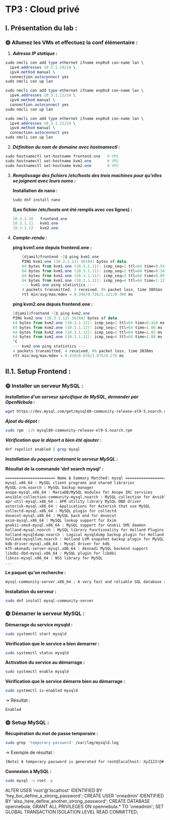 # TP3 : Cloud privé

## I. Présentation du lab :

### 🌞 Allumez les VMs et effectuez la conf élémentaire :

1. **_Adresse IP statique :_**  

```powershell
sudo nmcli con add type ethernet ifname enp0s8 con-name lan \
  ipv4.addresses 10.3.1.10/24 \
  ipv4.method manual \
  connection.autoconnect yes
sudo nmcli con up lan
```

```powershell
sudo nmcli con add type ethernet ifname enp0s8 con-name lan \
  ipv4.addresses 10.3.1.11/24 \
  ipv4.method manual \
  connection.autoconnect yes
sudo nmcli con up lan
```

```powershell
sudo nmcli con add type ethernet ifname enp0s8 con-name lan \
  ipv4.addresses 10.3.1.12/24 \
  ipv4.method manual \
  connection.autoconnect yes
sudo nmcli con up lan
```

2. **_Définition du nom de domaine avec hostnamectl :_**  

```powershell
sudo hostnamectl set-hostname frontend.one   # VM1
sudo hostnamectl set-hostname kvm1.one       # VM2
sudo hostnamectl set-hostname kvm2.one       # VM3
```

3. **_Remplissage des fichiers /etc/hosts des trois machines pour qu'elles se joignent avec leurs noms :_**

    **Installation de nano :**
    
    ```powershell
    sudo dnf install nano
    ```

    **(Les fichier /etc/hosts ont été remplis avec ces lignes) :**

    ```powershell
    10.3.1.10   frontend.one
    10.3.1.11   kvm1.one
    10.3.1.12   kvm2.one
    ```

4. **_Compte-rendu :_**

    **ping kvm1.one depuis frontend.one :**

    ```powershell
        [djamil@frontend ~]$ ping kvm1.one
        PING kvm1.one (10.3.1.11) 56(84) bytes of data.
        64 bytes from kvm1.one (10.3.1.11): icmp_seq=1 ttl=64 time=0.545 ms
        64 bytes from kvm1.one (10.3.1.11): icmp_seq=2 ttl=64 time=0.346 ms
        64 bytes from kvm1.one (10.3.1.11): icmp_seq=3 ttl=64 time=0.892 ms
        64 bytes from kvm1.one (10.3.1.11): icmp_seq=4 ttl=64 time=1.12 ms
        --- kvm1.one ping statistics ---
        4 packets transmitted, 4 received, 0% packet loss, time 3091ms
        rtt min/avg/max/mdev = 0.346/0.726/1.121/0.300 ms
    ```

    **ping kvm2.one depuis frontend.one :**

    ```powershell
    [djamil@frontend ~]$ ping kvm2.one
    PING kvm2.one (10.3.1.12) 56(84) bytes of data.
    64 bytes from kvm2.one (10.3.1.12): icmp_seq=1 ttl=64 time=0.410 ms
    64 bytes from kvm2.one (10.3.1.12): icmp_seq=2 ttl=64 time=1.00 ms
    64 bytes from kvm2.one (10.3.1.12): icmp_seq=3 ttl=64 time=1.02 ms
    64 bytes from kvm2.one (10.3.1.12): icmp_seq=4 ttl=64 time=1.08 ms
    ^C
    --- kvm2.one ping statistics ---
    4 packets transmitted, 4 received, 0% packet loss, time 3038ms
    rtt min/avg/max/mdev = 0.410/0.876/1.075/0.270 ms
    ```

## II.1. Setup Frontend :

### 🌞 Installer un serveur MySQL :

**_Installation d'un serveur spécifique de MySQL, demander par OpenNebula :_**

```bash
wget https://dev.mysql.com/get/mysql80-community-release-el9-5.noarch.rpm
```

**_Ajout du dépot :_**

```bash
sudo rpm -ivh mysql80-community-release-el9-5.noarch.rpm
```

**_Vérification que le déport a bien été ajouter :_**

```bash
dnf repolist enabled | grep mysql
```

**_Installation du paquet contenant le serveur MySQL :_**

**Résultat de la commande 'dnf search mysql' :**

```bash
====================== Name & Summary Matched: mysql =======================
mysql.x86_64 : MySQL client programs and shared libraries
MySQL-zrm.noarch : MySQL backup manager
anope-mysql.x86_64 : MariaDB/MySQL modules for Anope IRC services
ansible-collection-community-mysql.noarch : MySQL collection for Ansible
apr-util-mysql.x86_64 : APR utility library MySQL DBD driver
asterisk-mysql.x86_64 : Applications for Asterisk that use MySQL
collectd-mysql.x86_64 : MySQL plugin for collectd
dovecot-mysql.x86_64 : MySQL back end for dovecot
exim-mysql.x86_64 : MySQL lookup support for Exim
gnokii-smsd-mysql.x86_64 : MySQL support for Gnokii SMS daemon
holland-mysql.noarch : MySQL library functionality for Holland Plugins
holland-mysqldump.noarch : Logical mysqldump backup plugin for Holland
holland-mysqllvm.noarch : Holland LVM snapshot backup plugin for MySQL
kdb-driver-mysql.x86_64 : Mysql driver for kdb
kf5-akonadi-server-mysql.x86_64 : Akonadi MySQL backend support
libdbi-dbd-mysql.x86_64 : MySQL plugin for libdbi
libnss-mysql.x86_64 : NSS library for MySQL
...
```
**Le paquet qu'on recherche :**

```bash
mysql-community-server.x86_64 : A very fast and reliable SQL database server
```
**Installation du serveur :**

```bash
sudo dnf install mysql-community-server
```

### 🌞 Démarrer le serveur MySQL :

**Démarrage du service mysqld :**

```bash
sudo systemctl start mysqld
```

**Vérification que le service a bien demarrer :**

```bash
sudo systemctl status mysqld
```

**Activation du service au démarrage :**

```bash
sudo systemctl enable mysqld
```

**Vérification que le service démarre bien au démarrage :**

```bash
sudo systemctl is-enabled mysqld
```

-> Résultat :

```bash
Enabled
```

### 🌞 Setup MySQL :

**Récupération du mot de passe temporaire :**

```bash
sudo grep 'temporary password' /var/log/mysqld.log
```

-> Exemple de résultat :

```bash
[Note] A temporary password is generated for root@localhost: XyZ123!@#
```

**Connexion à MySQL :**

```bash
sudo mysql -u root -p
```

ALTER USER 'root'@'localhost' IDENTIFIED BY 'hey_boi_define_a_strong_password';
CREATE USER 'oneadmin' IDENTIFIED BY 'also_here_define_another_strong_password';
CREATE DATABASE opennebula;
GRANT ALL PRIVILEGES ON opennebula.* TO 'oneadmin';
SET GLOBAL TRANSACTION ISOLATION LEVEL READ COMMITTED;